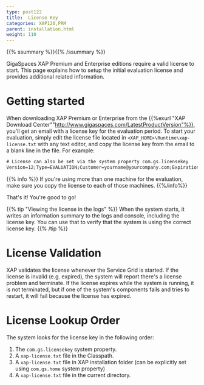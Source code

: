```yaml
---
type: post122
title:  License Key
categories: XAP120,PRM
parent: installation.html
weight: 110
---
```


{{% ssummary %}}{{% /ssummary %}}

GigaSpaces XAP Premium and Enterprise editions require a valid license to start. This page explains how to setup the initial evaluation license and provides additional related information.

# Getting started

When downloading XAP Premium or Enterprise from the {{%exurl "XAP Download Center""http://www.gigaspaces.com/LatestProductVersion"%}}, you'll get an email with a license key for the evaluation period. To start your evaluation, simply edit the license file located in `<XAP_HOME>\Runtime\xap-license.txt` with any text editor, and copy the license key from the email to a blank line in the file. For example:

```xml
# License can also be set via the system property com.gs.licensekey
Version=12;Type=EVALUATION;Customer=yourname@yourcompany.com;Expiration=2016-Dec-31;Hash=NP6SQOOdOZrPRcN9OTYQ
```

{{% info %}}
If you're using more than one machine for the evaluation, make sure you copy the license to each of those machines.
{{%/info%}}

That's it! You're good to go!

{{% tip "Viewing the license in the logs" %}}
When the system starts, it writes an information summary to the logs and console, including the license key. You can use that to verify that the system is using the correct license key.
{{% /tip %}}

# License Validation

XAP validates the license whenever the Service Grid is started. If the license is invalid (e.g. expired), the system will report there's a license problem and terminate. If the license expires while the system is running, it is not terminated, but if one of the system's components fails and tries to restart, it will fail because the license has expired.

# License Lookup Order

The system looks for the license key in the following order:

1. The `com.gs.licensekey` system property.
1. A `xap-license.txt` file in the Classpath.
1. A `xap-license.txt` file in XAP installation folder (can be explicitly set using `com.gs.home` system property)
1. A `xap-license.txt` file in the current directory.
